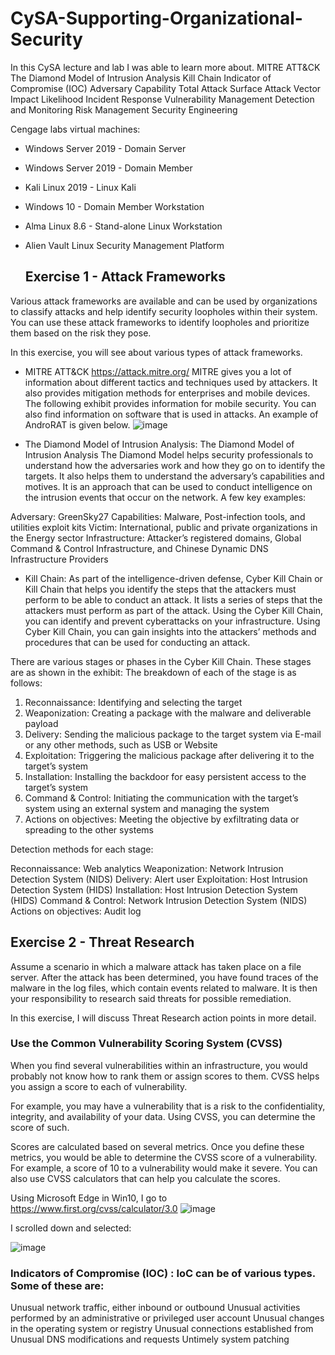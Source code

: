# CySA-Supporting-Organizational-Security
In this CySA lecture and lab I was able to learn more about. MITRE ATT&amp;CK The Diamond Model of Intrusion Analysis Kill Chain Indicator of Compromise (IOC) Adversary Capability Total Attack Surface Attack Vector Impact Likelihood Incident Response Vulnerability Management Detection and Monitoring Risk Management Security Engineering

Cengage labs virtual machines: 
- Windows Server 2019 - Domain Server
- Windows Server 2019 - Domain Member
- Kali Linux 2019 - Linux Kali
- Windows 10 - Domain Member Workstation
- Alma Linux 8.6 - Stand-alone Linux Workstation
- Alien Vault Linux Security Management Platform

    ## Exercise 1 - Attack Frameworks
Various attack frameworks are available and can be used by organizations to classify attacks and help identify security loopholes within their system. You can use these attack frameworks to identify loopholes and prioritize them based on the risk they pose.

In this exercise, you will see about various types of attack frameworks.
 * MITRE ATT&CK  https://attack.mitre.org/ MITRE gives you a lot of information about different tactics and techniques used by attackers. It also provides mitigation methods for enterprises and mobile devices. The following exhibit provides information for mobile security. You can also find information on software that is used in attacks. An example of AndroRAT is given below.
   ![image](https://github.com/kalejcamto/CySA-Supporting-Organizational-Security/assets/101201140/87ee51dd-72b6-4fa1-959a-a1b123c4b1b2)

   
 * The Diamond Model of Intrusion Analysis: The Diamond Model of Intrusion Analysis The Diamond Model helps security professionals to understand how the adversaries work and how they go on to identify the targets. It also helps them to understand the adversary’s capabilities and motives. It is an approach that can be used to conduct intelligence on the intrusion events that occur on the network. A few key examples:

Adversary: GreenSky27
Capabilities: Malware, Post-infection tools, and utilities exploit kits
Victim: International, public and private organizations in the Energy sector
Infrastructure: Attacker’s registered domains, Global Command & Control Infrastructure, and Chinese Dynamic DNS Infrastructure Providers

 * Kill Chain: As part of the intelligence-driven defense, Cyber Kill Chain or Kill Chain that helps you identify the steps that the attackers must perform to be able to conduct an attack. It lists a series of steps that the attackers must perform as part of the attack. Using the Cyber Kill Chain, you can identify and prevent cyberattacks on your infrastructure. Using Cyber Kill Chain, you can gain insights into the attackers’ methods and procedures that can be used for conducting an attack.

There are various stages or phases in the Cyber Kill Chain. These stages are as shown in the exhibit:
The breakdown of each of the stage is as follows:

1. Reconnaissance: Identifying and selecting the target
2. Weaponization: Creating a package with the malware and deliverable payload
3. Delivery: Sending the malicious package to the target system via E-mail or any other methods, such as USB or Website
4. Exploitation: Triggering the malicious package after delivering it to the target’s system
5. Installation: Installing the backdoor for easy persistent access to the target’s system
6. Command & Control: Initiating the communication with the target’s system using an external system and managing the system
7. Actions on objectives: Meeting the objective by exfiltrating data or spreading to the other systems

Detection methods for each stage:

Reconnaissance: Web analytics
Weaponization: Network Intrusion Detection System (NIDS)
Delivery: Alert user
Exploitation: Host Intrusion Detection System (HIDS)
Installation: Host Intrusion Detection System (HIDS)
Command & Control: Network Intrusion Detection System (NIDS)
Actions on objectives: Audit log

  ## Exercise 2 - Threat Research
Assume a scenario in which a malware attack has taken place on a file server. After the attack has been determined, you have found traces of the malware in the log files, which contain events related to malware. It is then your responsibility to research said threats for possible remediation.

In this exercise, I will discuss Threat Research action points in more detail.

  ### Use the Common Vulnerability Scoring System (CVSS) 
  When you find several vulnerabilities within an infrastructure, you would probably not know how to rank them or assign scores to them. CVSS helps you assign a score to each of vulnerability.

For example, you may have a vulnerability that is a risk to the confidentiality, integrity, and availability of your data. Using CVSS, you can determine the score of such.

Scores are calculated based on several metrics. Once you define these metrics, you would be able to determine the CVSS score of a vulnerability. For example, a score of 10 to a vulnerability would make it severe. You can also use CVSS calculators that can help you calculate the scores.

Using Microsoft Edge in Win10, I go to https://www.first.org/cvss/calculator/3.0
![image](https://github.com/kalejcamto/CySA-Supporting-Organizational-Security/assets/101201140/00ffe4d4-f11b-415a-82ed-8331ed4cae93)

I scrolled down and selected: 

![image](https://github.com/kalejcamto/CySA-Supporting-Organizational-Security/assets/101201140/809f9db1-3adb-4b8c-b5cf-4364871fe4d1)



  ### Indicators of Compromise (IOC) : IoC can be of various types. Some of these are:

  Unusual network traffic, either inbound or outbound
  Unusual activities performed by an administrative or privileged user account
  Unusual changes in the operating system or registry
  Unusual connections established from
  Unusual DNS modifications and requests
  Untimely system patching



